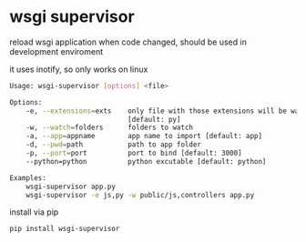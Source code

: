 # wsgi supervisor

reload wsgi application when code changed, should be used in development enviroment

it uses inotify, so only works on linux

```sh
Usage: wsgi-supervisor [options] <file>

Options:
    -e, --extensions=exts    only file with those extensions will be watched
                             [default: py]
    -w, --watch=folders      folders to watch
    -a, --app=appname        app name to import [default: app]
    -d, --pwd=path           path to app folder
    -p, --port=port          port to bind [default: 3000]
    --python=python          python excutable [default: python]

Examples:
    wsgi-supervisor app.py
    wsgi-supervisor -e js,py -w public/js,controllers app.py
```

install via pip

```sh
pip install wsgi-supervisor
```

